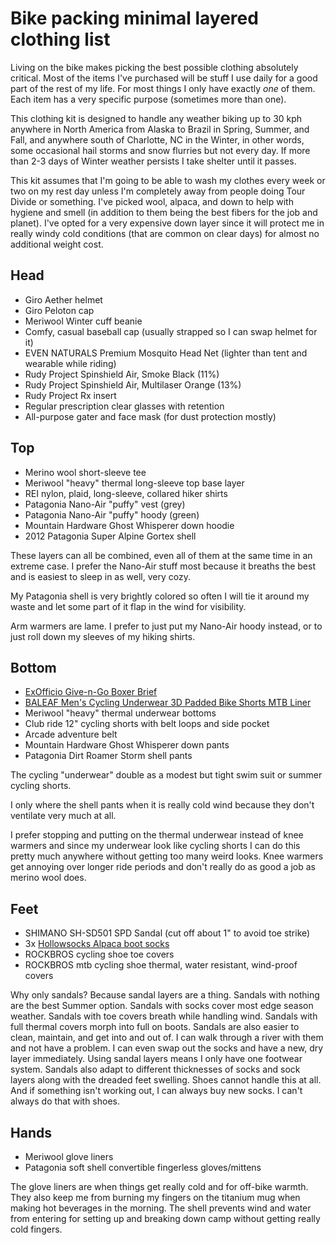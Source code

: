 # Bike packing minimal layered clothing list

Living on the bike makes picking the best possible clothing absolutely critical. Most of the items I've purchased will be stuff I use daily for a good part of the rest of my life. For most things I only have exactly *one* of them. Each item has a very specific purpose (sometimes more than one).

This clothing kit is designed to handle any weather biking up to 30 kph anywhere in North America from Alaska to Brazil in Spring, Summer, and Fall, and anywhere south of Charlotte, NC in the Winter, in other words, some occasional hail storms and snow flurries but not every day. If more than 2-3 days of Winter weather persists I take shelter until it passes.

This kit assumes that I'm going to be able to wash my clothes every week or two on my rest day unless I'm completely away from people doing Tour Divide or something. I've picked wool, alpaca, and down to help with hygiene and smell (in addition to them being the best fibers for the job and planet). I've opted for a very expensive down layer since it will protect me in really windy cold conditions (that are common on clear days) for almost no additional weight cost.

## Head

* Giro Aether helmet
* Giro Peloton cap
* Meriwool Winter cuff beanie
* Comfy, casual baseball cap (usually strapped so I can swap helmet for it)
* EVEN NATURALS Premium Mosquito Head Net (lighter than tent and wearable while riding)
* Rudy Project Spinshield Air, Smoke Black (11%)
* Rudy Project Spinshield Air, Multilaser Orange (13%)
* Rudy Project Rx insert
* Regular prescription clear glasses with retention
* All-purpose gater and face mask (for dust protection mostly)

## Top

* Merino wool short-sleeve tee
* Meriwool "heavy" thermal long-sleeve top base layer
* REI nylon, plaid, long-sleeve, collared hiker shirts
* Patagonia Nano-Air "puffy" vest (grey)
* Patagonia Nano-Air "puffy" hoody (green)
* Mountain Hardware Ghost Whisperer down hoodie
* 2012 Patagonia Super Alpine Gortex shell

These layers can all be combined, even all of them at the same time in an extreme case. I prefer the Nano-Air stuff most because it breaths the best and is easiest to sleep in as well, very cozy.

My Patagonia shell is very brightly colored so often I will tie it around my waste and let some part of it flap in the wind for visibility.

Arm warmers are lame. I prefer to just put my Nano-Air hoody instead, or to just roll down my sleeves of my hiking shirts.

## Bottom

* [ExOfficio Give-n-Go Boxer Brief](https://amzn.to/47Qur27)
* [BALEAF Men's Cycling Underwear 3D Padded Bike Shorts MTB Liner](https://lite.duckduckgo.com/lite?kd=-1&kp=-1&q=BALEAF%20Men%27s%20Cycling%20Underwear%203D%20Padded%20Bike%20Shorts%20MTB%20Liner)
* Meriwool "heavy" thermal underwear bottoms
* Club ride 12" cycling shorts with belt loops and side pocket
* Arcade adventure belt
* Mountain Hardware Ghost Whisperer down pants
* Patagonia Dirt Roamer Storm shell pants

The cycling "underwear" double as a modest but tight swim suit or summer cycling shorts.

I only where the shell pants when it is really cold wind because they don't ventilate very much at all.

I prefer stopping and putting on the thermal underwear instead of knee warmers and since my underwear look like cycling shorts I can do this pretty much anywhere without getting too many weird looks. Knee warmers get annoying over longer ride periods and don't really do as good a job as merino wool does.

## Feet

* SHIMANO SH-SD501 SPD Sandal (cut off about 1" to avoid toe strike)
* 3x [Hollowsocks Alpaca boot socks](https://hollowsocks.com/products/boot-performance-alpaca-socks)
* ROCKBROS cycling shoe toe covers
* ROCKBROS mtb cycling shoe thermal, water resistant, wind-proof covers

Why only sandals? Because sandal layers are a thing. Sandals with nothing are the best Summer option. Sandals with socks cover most edge season weather. Sandals with toe covers breath while handling wind. Sandals with full thermal covers morph into full on boots. Sandals are also easier to clean, maintain, and get into and out of. I can walk through a river with them and not have a problem. I can even swap out the socks and have a new, dry layer immediately. Using sandal layers means I only have one footwear system. Sandals also adapt to different thicknesses of socks and sock layers along with the dreaded feet swelling. Shoes cannot handle this at all. And if something isn't working out, I can always buy new socks. I can't always do that with shoes.

## Hands

* Meriwool glove liners
* Patagonia soft shell convertible fingerless gloves/mittens

The glove liners are when things get really cold and for off-bike warmth. They also keep me from burning my fingers on the titanium mug when making hot beverages in the morning. The shell prevents wind and water from entering for setting up and breaking down camp without getting really cold fingers.
